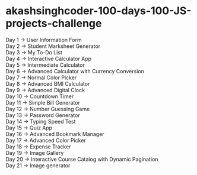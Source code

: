 <h1> akashsinghcoder-100-days-100-JS-projects-challenge </h1>

Day 1 -> User Information Form<br>
Day 2 -> Student Marksheet Generator<br>
Day 3 -> My To-Do List<br>
Day 4 -> Interactive Calculator App<br>
Day 5 -> Intermediate Calculator<br>
Day 6 -> Advanced Calculator with Currency Conversion<br>
Day 7 -> Normal Color Picker<br>
Day 8 -> Advanced BMI Calculator<br>
Day 9 -> Advanced Digital Clock<br>
Day 10 -> Countdown Timer<br>
Day 11 -> Simple Bill Generator<br>
Day 12 -> Number Guessing Game<br>
Day 13 -> Password Generator<br>
Day 14 -> Typing Speed Test<br>
Day 15 -> Quiz App<br>
Day 16 -> Advanced Bookmark Manager<br>
Day 17 -> Advanced Color Picker<br>
Day 18 -> Expense Tracker<br>
Day 19 -> Image Gallery<br>
Day 20 -> Interactive Course Catalog with Dynamic Pagination<br>
Day 21 -> Image generator<br>
